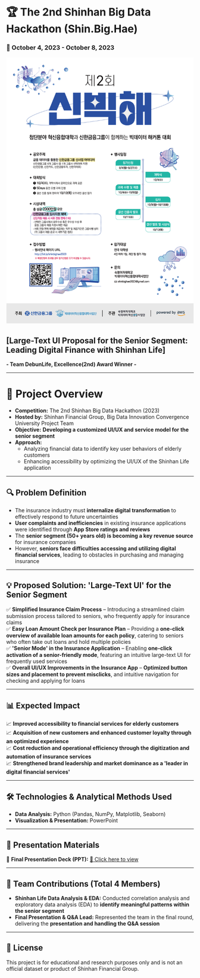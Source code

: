 # 🏆 The 2nd Shinhan Big Data Hackathon (Shin.Big.Hae)  
### 📅 October 4, 2023 - October 8, 2023  

![Shinhan Hackathon Poster](https://github.com/liz-song/shinhan_bigdata_hackathon/blob/main/%EC%A0%9C2%ED%9A%8C_%EC%8B%A0.%EB%B9%85_.%ED%95%B4_%ED%8F%AC%EC%8A%A4%ED%84%B0.png?raw=true)


## **[Large-Text UI Proposal for the Senior Segment: Leading Digital Finance with Shinhan Life]**  
**- Team DebunLife, Excellence(2nd) Award Winner -**  

---

# 🎯 Project Overview  
- **Competition:** The 2nd Shinhan Big Data Hackathon (2023)  
- **Hosted by:** Shinhan Financial Group, Big Data Innovation Convergence University Project Team  
- **Objective:** **Developing a customized UI/UX and service model for the senior segment**  
- **Approach:**  
  - Analyzing financial data to identify key user behaviors of elderly customers  
  - Enhancing accessibility by optimizing the UI/UX of the Shinhan Life application  

---

## 🔍 Problem Definition  
- The insurance industry must **internalize digital transformation** to effectively respond to future uncertainties  
- **User complaints and inefficiencies** in existing insurance applications were identified through **App Store ratings and reviews**  
- The **senior segment (50+ years old) is becoming a key revenue source** for insurance companies  
- However, **seniors face difficulties accessing and utilizing digital financial services**, leading to obstacles in purchasing and managing insurance  

---

## 💡 Proposed Solution: 'Large-Text UI' for the Senior Segment  
✅ **Simplified Insurance Claim Process** – Introducing a streamlined claim submission process tailored to seniors, who frequently apply for insurance claims  
✅ **Easy Loan Amount Check per Insurance Plan** – Providing a **one-click overview of available loan amounts for each policy**, catering to seniors who often take out loans and hold multiple policies  
✅ **'Senior Mode' in the Insurance Application** – Enabling **one-click activation of a senior-friendly mode**, featuring an intuitive large-text UI for frequently used services  
✅ **Overall UI/UX Improvements in the Insurance App** – **Optimized button sizes and placement to prevent misclicks**, and intuitive navigation for checking and applying for loans  

---

## 📊 Expected Impact  
📈 **Improved accessibility to financial services for elderly customers**  
📈 **Acquisition of new customers and enhanced customer loyalty through an optimized experience**  
📈 **Cost reduction and operational efficiency through the digitization and automation of insurance services**  
📈 **Strengthened brand leadership and market dominance as a 'leader in digital financial services'**  

---

## 🛠 Technologies & Analytical Methods Used  
- **Data Analysis:** Python (Pandas, NumPy, Matplotlib, Seaborn)  
- **Visualization & Presentation:** PowerPoint  

---

## 🎤 Presentation Materials  
📎 **Final Presentation Deck (PPT):** [📎 Click here to view](https://github.com/liz-song/shinhan_bigdata_hackathon/blob/main/%5B%EC%8B%A0%ED%95%9C%EB%9D%BC%EC%9D%B4%ED%94%84%5D%20%EB%8D%B0%EB%B6%84%EB%9D%BC%EC%9D%B4%ED%94%84.pdf?raw=true)
 

---

## 👥 Team Contributions (Total 4 Members)  
- **Shinhan Life Data Analysis & EDA:** Conducted correlation analysis and exploratory data analysis (EDA) to **identify meaningful patterns within the senior segment**  
- **Final Presentation & Q&A Lead:** Represented the team in the final round, delivering the **presentation and handling the Q&A session**  

---

## 📜 License  
This project is for educational and research purposes only and is not an official dataset or product of Shinhan Financial Group.  
